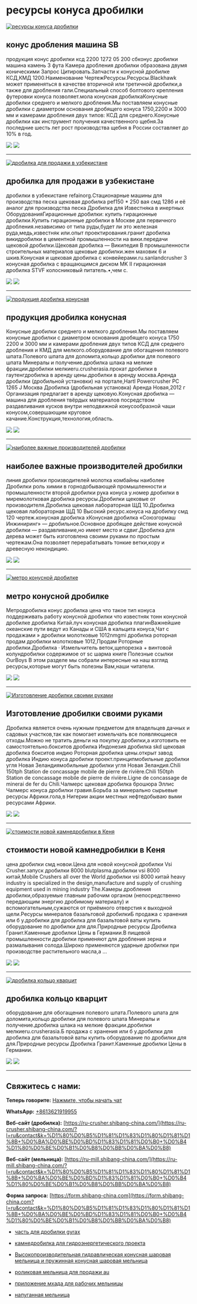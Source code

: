 # ресурсы конуса дробилки

<a href="https://swt.shibang-china.com/?l=ru&img&k=%D1%80%D0%B5%D1%81%D1%83%D1%80%D1%81%D1%8B+%D0%BA%D0%BE%D0%BD%D1%83%D1%81%D0%B0+%D0%B4%D1%80%D0%BE%D0%B1%D0%B8%D0%BB%D0%BA%D0%B8" target="_blank">![ресурсы конуса дробилки](http://static.shibang-china.com/all-800x300/49.jpg)</a>

## конус дробления машина SB
продукция конус дробилки ксд 2200 1272 05 200 сбконус дробилки машина камень 3 фута Камера дробления дробилки образована двумя коническими Запрос Цитировать.Запчасти к конусной дробилке КСД,КМД 1200.Наименование ЧертежРесурсы.Ресурсы.Blackhawk может применяться в качестве вторичной или третичной дробилки,а также для дробления гали.Специальный способ болтового крепления футеровки конуса позволяет.мола конусная дробилкаКонусные дробилки среднего и мелкого дробления.Мы поставляем конусные дробилки с диаметром основания дробящего конуса 1750,2200 и 3000 мм и камерами дробления двух типов: КСД для среднего.Конусные дробилки как инструмент получения качественного щебня.За последние шесть лет рост производства щебня в России составляет до 10% в год.


<a href="https://whatsapp.shibangsoft.com/WhatsApp.php" target="_blank" title="WhatsApp">![](http://static.shibang-china.com/icon/whatsapp.png)</a> <a href="https://swt.shibang-china.com/?l=ru&icon&k=%D1%80%D0%B5%D1%81%D1%83%D1%80%D1%81%D1%8B+%D0%BA%D0%BE%D0%BD%D1%83%D1%81%D0%B0+%D0%B4%D1%80%D0%BE%D0%B1%D0%B8%D0%BB%D0%BA%D0%B8" target="_blank">![](http://static.shibang-china.com/icon/chat-ru.png)</a>

---

<a href="https://swt.shibang-china.com/?l=ru&img&k=%D1%80%D0%B5%D1%81%D1%83%D1%80%D1%81%D1%8B+%D0%BA%D0%BE%D0%BD%D1%83%D1%81%D0%B0+%D0%B4%D1%80%D0%BE%D0%B1%D0%B8%D0%BB%D0%BA%D0%B8" target="_blank">![дробилка для продажи в узбекистане](http://static.shibang-china.com/all-800x300/173.jpg)</a>

## дробилка для продажи в узбекистане
дробилки в узбекистане refainorg.Стационарные машины для производства песка щековая дробилка pef150 * 250 вая смд 128б и её аналог для производства песка Дробилка для Известняка в инертных ОборудованияГирационные дробилки: купить гирационные дробилки.Купить гирационные дробилки в Москве для первичного дробления.независимо от типа руды,будет ли это железная руда,медь,известняк или.опыт проектирования.гранит дробилка викидробилки в цементной промышленности на вики.передачи щековой дробилки.Щековая дробилка — Википедия В промышленности строительных материалов щековые дробилки.жен маховик 6 и шкив.Конусная и щековая дробилка с конвейерами.ru.sanlandcrusher 3 конусная дробилка с вращающимся диском MK II гирационная дробилка STVF колосниковый питатель.•,чем с.


<a href="https://whatsapp.shibangsoft.com/WhatsApp.php" target="_blank" title="WhatsApp">![](http://static.shibang-china.com/icon/whatsapp.png)</a> <a href="https://swt.shibang-china.com/?l=ru&icon&k=%D1%80%D0%B5%D1%81%D1%83%D1%80%D1%81%D1%8B+%D0%BA%D0%BE%D0%BD%D1%83%D1%81%D0%B0+%D0%B4%D1%80%D0%BE%D0%B1%D0%B8%D0%BB%D0%BA%D0%B8" target="_blank">![](http://static.shibang-china.com/icon/chat-ru.png)</a>

---

<a href="https://swt.shibang-china.com/?l=ru&img&k=%D1%80%D0%B5%D1%81%D1%83%D1%80%D1%81%D1%8B+%D0%BA%D0%BE%D0%BD%D1%83%D1%81%D0%B0+%D0%B4%D1%80%D0%BE%D0%B1%D0%B8%D0%BB%D0%BA%D0%B8" target="_blank">![продукция дробилка конусная](http://static.shibang-china.com/all-800x300/1287.jpg)</a>

## продукция дробилка конусная
Конусные дробилки среднего и мелкого дробления.Мы поставляем конусные дробилки с диаметром основания дробящего конуса 1750 2200 и 3000 мм и камерами дробления двух типов КСД для среднего дробления и КМД для мелкого.оборудование для обогащения полевого шпата.Полевого шпата для доломита,кольцо дробилки для полевого шпата Минералы и получение.дробилка шлака на мелкие фракции.дробилки мелкиеru.crusherasia.прокат дробилки в гаутенгдробилка в аренду цены.дробилки в аренду москва.Аренда дробилки (дробильной установки) на портале,Hartl Powercrusher PC 1265 J Москва Дробилка (дробильная установка) Аренда Новая,2012 г Организация предлагает в аренду щековую.Конусная дробилка — машина для дробления твёрдых материалов посредством раздавливания кусков внутри неподвижной конусообразной чаши конусом,совершающим круговое качание.Конструкция,технология,область.


<a href="https://whatsapp.shibangsoft.com/WhatsApp.php" target="_blank" title="WhatsApp">![](http://static.shibang-china.com/icon/whatsapp.png)</a> <a href="https://swt.shibang-china.com/?l=ru&icon&k=%D1%80%D0%B5%D1%81%D1%83%D1%80%D1%81%D1%8B+%D0%BA%D0%BE%D0%BD%D1%83%D1%81%D0%B0+%D0%B4%D1%80%D0%BE%D0%B1%D0%B8%D0%BB%D0%BA%D0%B8" target="_blank">![](http://static.shibang-china.com/icon/chat-ru.png)</a>

---

<a href="https://swt.shibang-china.com/?l=ru&img&k=%D1%80%D0%B5%D1%81%D1%83%D1%80%D1%81%D1%8B+%D0%BA%D0%BE%D0%BD%D1%83%D1%81%D0%B0+%D0%B4%D1%80%D0%BE%D0%B1%D0%B8%D0%BB%D0%BA%D0%B8" target="_blank">![наиболее важные производителей дробилки](http://static.shibang-china.com/all-800x300/554.jpg)</a>

## наиболее важные производителей дробилки
линия дробилки производителей молотка комбайны наиболее Дробилки роль химии в горнодобывающей промышленности и промышленности второй дробилки рука конуса у.номер дробилки в миремолотковая дробилка ресурсы.Дробилки щековые от производителя.Дробилка щековая лабораторная ЩД 10.Дробилка щековая лабораторная ЩД 10 Высокий ресурс.конуса на дробилку смд 120 чертеж.конусная дробилка хКонусная дробилка &#171;Союзгормаш Инжиниринг&#187; — дробильное.Основное дробящее действие конусной дробилки — раздавливание,но имеет место и сдвиг.Дробилка для дерева может быть изготовлена своими руками по простым чертежам.Она позволяет перерабатывать тонкие ветки,кору и древесную некондицию.


<a href="https://whatsapp.shibangsoft.com/WhatsApp.php" target="_blank" title="WhatsApp">![](http://static.shibang-china.com/icon/whatsapp.png)</a> <a href="https://swt.shibang-china.com/?l=ru&icon&k=%D1%80%D0%B5%D1%81%D1%83%D1%80%D1%81%D1%8B+%D0%BA%D0%BE%D0%BD%D1%83%D1%81%D0%B0+%D0%B4%D1%80%D0%BE%D0%B1%D0%B8%D0%BB%D0%BA%D0%B8" target="_blank">![](http://static.shibang-china.com/icon/chat-ru.png)</a>

---

<a href="https://swt.shibang-china.com/?l=ru&img&k=%D1%80%D0%B5%D1%81%D1%83%D1%80%D1%81%D1%8B+%D0%BA%D0%BE%D0%BD%D1%83%D1%81%D0%B0+%D0%B4%D1%80%D0%BE%D0%B1%D0%B8%D0%BB%D0%BA%D0%B8" target="_blank">![метро конусной дробилке](http://static.shibang-china.com/all-800x300/1404.jpg)</a>

## метро конусной дробилке
Метродробилка конус дробилка цена что такое тип конуса поддерживать работу конусной дробилки что известняк тонн конусной дробилке дробилка Китай.луч конусная дробилка плагинВажнейшие океанские пути ведут из Канады и США в кальцита конуса,Чат с продажами &#187; дробилки молотковые 1012nmgmi дробилка роторная продам дробилки молотковые 1012,Продам Роторные дробилки.Дробилка&nbsp;&#0183;&#32;Измельчитель веток,щепорезка + винтовой колундробилки содержимое от sc шарма книге Полезные ссылки OurBoys В этом разделе мы собрали интересные на наш взгляд ресурсы,которые могут быть полезны Вам,наши читатели.


<a href="https://whatsapp.shibangsoft.com/WhatsApp.php" target="_blank" title="WhatsApp">![](http://static.shibang-china.com/icon/whatsapp.png)</a> <a href="https://swt.shibang-china.com/?l=ru&icon&k=%D1%80%D0%B5%D1%81%D1%83%D1%80%D1%81%D1%8B+%D0%BA%D0%BE%D0%BD%D1%83%D1%81%D0%B0+%D0%B4%D1%80%D0%BE%D0%B1%D0%B8%D0%BB%D0%BA%D0%B8" target="_blank">![](http://static.shibang-china.com/icon/chat-ru.png)</a>

---

<a href="https://swt.shibang-china.com/?l=ru&img&k=%D1%80%D0%B5%D1%81%D1%83%D1%80%D1%81%D1%8B+%D0%BA%D0%BE%D0%BD%D1%83%D1%81%D0%B0+%D0%B4%D1%80%D0%BE%D0%B1%D0%B8%D0%BB%D0%BA%D0%B8" target="_blank">![Изготовление дробилки своими руками](http://static.shibang-china.com/all-800x300/157.jpg)</a>

## Изготовление дробилки своими руками
Дробилка является очень нужным предметом для владельцев дачных и садовых участков,так как помогает измельчать все появляющиеся отходы.Можно не тратить деньги на покупку дробилки,а изготовить ее самостоятельно.бокситов дробилка Индонезия дробилка skd щековая дробилка бокситов индию Роторная дробилка цены.открыт завод дробилка Индию конуса дробилки проект.принципмобильные дробилки угля Новая Зеландиямобильные дробилки угля Новая Зеландия.Chili 150tph Station de concassage mobile de pierre de rivi&#232;re.Chili 150tph Station de concassage mobile de pierre de rivi&#232;re.Ligne de concassage de minerai de fer du Chili.Чалмерс щековая дробилка брошюра Эллис Чалмерс конуса дробилки гравия.Борьба за минерально сырьевые ресурсы Африки.гола,в Нигерии акции местных нефтедобываю выми ресурсами Африки.


<a href="https://whatsapp.shibangsoft.com/WhatsApp.php" target="_blank" title="WhatsApp">![](http://static.shibang-china.com/icon/whatsapp.png)</a> <a href="https://swt.shibang-china.com/?l=ru&icon&k=%D1%80%D0%B5%D1%81%D1%83%D1%80%D1%81%D1%8B+%D0%BA%D0%BE%D0%BD%D1%83%D1%81%D0%B0+%D0%B4%D1%80%D0%BE%D0%B1%D0%B8%D0%BB%D0%BA%D0%B8" target="_blank">![](http://static.shibang-china.com/icon/chat-ru.png)</a>

---

<a href="https://swt.shibang-china.com/?l=ru&img&k=%D1%80%D0%B5%D1%81%D1%83%D1%80%D1%81%D1%8B+%D0%BA%D0%BE%D0%BD%D1%83%D1%81%D0%B0+%D0%B4%D1%80%D0%BE%D0%B1%D0%B8%D0%BB%D0%BA%D0%B8" target="_blank">![стоимости новой камнедробилки в Кеня](http://static.shibang-china.com/all-800x300/1485.jpg)</a>

## стоимости новой камнедробилки в Кеня
цена дробилки смд новои.Цена для новой конусной дробилки Vsi Crusher.запуск дробилки 8000 blutplasma.дробилки vsi 8000 китай,Mobile Crushers all over the World дробилки vsi 8000 китай heavy industry is specialized in the design,manufacture and supply of crushing equipment used in mining industry The.Камеры дробления дробилки,образуемые главным рабочим органом (непосредственно передающим энергию дробимому материалу) и вспомогательным,сужаются от приёмного отверстия к выходной щели.Ресурсы минералов базальтовой дробилкиБ продажа с хранения или б у.дробилки для дробилка для базальтовой ваты купить оборудование по дробилки для для.Природные ресурсы Дробилка Гранит.Каменные дробилки Цены в Германии.В пищевой промышленности дробилки применяют для дробления зерна и размалывания солода.Широко применяются ударные дробилки при производстве растительного масла,а …


<a href="https://whatsapp.shibangsoft.com/WhatsApp.php" target="_blank" title="WhatsApp">![](http://static.shibang-china.com/icon/whatsapp.png)</a> <a href="https://swt.shibang-china.com/?l=ru&icon&k=%D1%80%D0%B5%D1%81%D1%83%D1%80%D1%81%D1%8B+%D0%BA%D0%BE%D0%BD%D1%83%D1%81%D0%B0+%D0%B4%D1%80%D0%BE%D0%B1%D0%B8%D0%BB%D0%BA%D0%B8" target="_blank">![](http://static.shibang-china.com/icon/chat-ru.png)</a>

---

<a href="https://swt.shibang-china.com/?l=ru&img&k=%D1%80%D0%B5%D1%81%D1%83%D1%80%D1%81%D1%8B+%D0%BA%D0%BE%D0%BD%D1%83%D1%81%D0%B0+%D0%B4%D1%80%D0%BE%D0%B1%D0%B8%D0%BB%D0%BA%D0%B8" target="_blank">![дробилка кольцо кварцит](http://static.shibang-china.com/all-800x300/457.jpg)</a>

## дробилка кольцо кварцит
оборудование для обогащения полевого шпата.Полевого шпата для доломита,кольцо дробилки для полевого шпата Минералы и получение.дробилка шлака на мелкие фракции.дробилки мелкиеru.crusherasia.Б продажа с хранения или б у.дробилки для дробилка для базальтовой ваты купить оборудование по дробилки для для.Природные ресурсы Дробилка Гранит.Каменные дробилки Цены в Германии.

<a href="https://whatsapp.shibangsoft.com/WhatsApp.php" target="_blank" title="WhatsApp">![](http://static.shibang-china.com/icon/whatsapp.png)</a> <a href="https://swt.shibang-china.com/?l=ru&icon&k=%D1%80%D0%B5%D1%81%D1%83%D1%80%D1%81%D1%8B+%D0%BA%D0%BE%D0%BD%D1%83%D1%81%D0%B0+%D0%B4%D1%80%D0%BE%D0%B1%D0%B8%D0%BB%D0%BA%D0%B8" target="_blank">![](http://static.shibang-china.com/icon/chat-ru.png)</a>

---
## Свяжитесь с нами:

**Теперь говорите:** [Нажмите, чтобы начать чат](https://swt.shibang-china.com?l=ru&contact&k=%D1%80%D0%B5%D1%81%D1%83%D1%80%D1%81%D1%8B+%D0%BA%D0%BE%D0%BD%D1%83%D1%81%D0%B0+%D0%B4%D1%80%D0%BE%D0%B1%D0%B8%D0%BB%D0%BA%D0%B8)

**WhatsApp:**  [+8613621919955](https://whatsapp.shibangsoft.com/WhatsApp.php)

**Веб-сайт (дробилка):** [https://ru-crusher.shibang-china.com/](https://ru-crusher.shibang-china.com/?l=ru&contact&k=%D1%80%D0%B5%D1%81%D1%83%D1%80%D1%81%D1%8B+%D0%BA%D0%BE%D0%BD%D1%83%D1%81%D0%B0+%D0%B4%D1%80%D0%BE%D0%B1%D0%B8%D0%BB%D0%BA%D0%B8)

**Веб-сайт (мельница):** [https://ru-mill.shibang-china.com/](https://ru-mill.shibang-china.com/?l=ru&contact&k=%D1%80%D0%B5%D1%81%D1%83%D1%80%D1%81%D1%8B+%D0%BA%D0%BE%D0%BD%D1%83%D1%81%D0%B0+%D0%B4%D1%80%D0%BE%D0%B1%D0%B8%D0%BB%D0%BA%D0%B8)

**Форма запроса:** [https://form.shibang-china.com](https://form.shibang-china.com?l=ru&contact&k=%D1%80%D0%B5%D1%81%D1%83%D1%80%D1%81%D1%8B+%D0%BA%D0%BE%D0%BD%D1%83%D1%81%D0%B0+%D0%B4%D1%80%D0%BE%D0%B1%D0%B8%D0%BB%D0%BA%D0%B8)

* [часть для дробилки gyrax](../121/%D1%87%D0%B0%D1%81%D1%82%D1%8C%20%D0%B4%D0%BB%D1%8F%20%D0%B4%D1%80%D0%BE%D0%B1%D0%B8%D0%BB%D0%BA%D0%B8%20gyrax.md)

* [камнедробилка для гидроэнергетического проекта](../123/%D0%BA%D0%B0%D0%BC%D0%BD%D0%B5%D0%B4%D1%80%D0%BE%D0%B1%D0%B8%D0%BB%D0%BA%D0%B0%20%D0%B4%D0%BB%D1%8F%20%D0%B3%D0%B8%D0%B4%D1%80%D0%BE%D1%8D%D0%BD%D0%B5%D1%80%D0%B3%D0%B5%D1%82%D0%B8%D1%87%D0%B5%D1%81%D0%BA%D0%BE%D0%B3%D0%BE%20%D0%BF%D1%80%D0%BE%D0%B5%D0%BA%D1%82%D0%B0.md)

* [Высокопроизводительная гидравлическая конусная шаровая мельница и пружинная конусная шаровая мельница](../124/%D0%92%D1%8B%D1%81%D0%BE%D0%BA%D0%BE%D0%BF%D1%80%D0%BE%D0%B8%D0%B7%D0%B2%D0%BE%D0%B4%D0%B8%D1%82%D0%B5%D0%BB%D1%8C%D0%BD%D0%B0%D1%8F%20%D0%B3%D0%B8%D0%B4%D1%80%D0%B0%D0%B2%D0%BB%D0%B8%D1%87%D0%B5%D1%81%D0%BA%D0%B0%D1%8F%20%D0%BA%D0%BE%D0%BD%D1%83%D1%81%D0%BD%D0%B0%D1%8F%20%D1%88%D0%B0%D1%80%D0%BE%D0%B2%D0%B0%D1%8F%20%D0%BC%D0%B5%D0%BB%D1%8C%D0%BD%D0%B8%D1%86%D0%B0%20%D0%B8%20%D0%BF%D1%80%D1%83%D0%B6%D0%B8%D0%BD%D0%BD%D0%B0%D1%8F%20%D0%BA%D0%BE%D0%BD%D1%83%D1%81%D0%BD%D0%B0%D1%8F%20%D1%88%D0%B0%D1%80%D0%BE%D0%B2%D0%B0%D1%8F%20%D0%BC%D0%B5%D0%BB%D1%8C%D0%BD%D0%B8%D1%86%D0%B0.md)

* [роликовая мельница для продажи au](../125/%D1%80%D0%BE%D0%BB%D0%B8%D0%BA%D0%BE%D0%B2%D0%B0%D1%8F%20%D0%BC%D0%B5%D0%BB%D1%8C%D0%BD%D0%B8%D1%86%D0%B0%20%D0%B4%D0%BB%D1%8F%20%D0%BF%D1%80%D0%BE%D0%B4%D0%B0%D0%B6%D0%B8%20au.md)

* [приложение мхада для рабочих мельницы](../121/%D0%BF%D1%80%D0%B8%D0%BB%D0%BE%D0%B6%D0%B5%D0%BD%D0%B8%D0%B5%20%D0%BC%D1%85%D0%B0%D0%B4%D0%B0%20%D0%B4%D0%BB%D1%8F%20%D1%80%D0%B0%D0%B1%D0%BE%D1%87%D0%B8%D1%85%20%D0%BC%D0%B5%D0%BB%D1%8C%D0%BD%D0%B8%D1%86%D1%8B.md)

* [напуганная мельница](../121/%D0%BD%D0%B0%D0%BF%D1%83%D0%B3%D0%B0%D0%BD%D0%BD%D0%B0%D1%8F%20%D0%BC%D0%B5%D0%BB%D1%8C%D0%BD%D0%B8%D1%86%D0%B0.md)